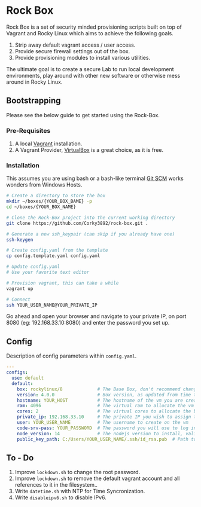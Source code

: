 # Rock Box
Rock Box is a set of security minded provisioning scripts built on top of Vagrant and Rocky Linux which aims to achieve the following goals.

  1. Strip away default vagrant access / user access.
  2. Provide secure firewall settings out of the box.
  3. Provide provisioning modules to install various utilities.

The ultimate goal is to create a secure Lab to run local development environments, play around with other new software or otherwise mess around in Rocky Linux.

## Bootstrapping
Please see the below guide to get started using the Rock-Box.

### Pre-Requisites

  1. A local [Vagrant](https://www.vagrantup.com/downloads) installation.
  2. A Vagrant Provider, [VirtualBox](https://www.virtualbox.org/wiki/Downloads) is a great choice, as it is free.

### Installation
This assumes you are using bash or a bash-like terminal [Git SCM](https://git-scm.com/) works wonders from Windows Hosts.
```sh
# Create a directory to store the box
mkdir ~/boxes/{YOUR_BOX_BAME} -p
cd ~/boxes/{YOUR_BOX_NAME}

# Clone the Rock-Box project into the current working directory
git clone https://github.com/Corky3892/rock-box.git .

# Generate a new ssh_keypair (can skip if you already have one)
ssh-keygen

# Create config.yaml from the template
cp config.template.yaml config.yaml

# Update config.yaml
# Use your favorite text editor

# Provision vagrant, this can take a while
vagrant up

# Connect
ssh YOUR_USER_NAME@YOUR_PRIVATE_IP
```

Go ahead and open your browser and navigate to your private IP, on port 8080 (eg: 192.168.33.10:8080) and enter the password you set up.
 
## Config
Description of config parameters within `config.yaml`.
```yaml
---
configs:
  use: default
  default:
    box: rockylinux/8             # The Base Box, don't recommend changing it
    version: 4.0.0                # Box version, as updated from time to time
    hostname: YOUR_HOST           # The hostname of the vm you are creating
    ram: 4096                     # The virtual ram to allocate the vm
    cores: 2                      # The virtual cores to allocate the bm
    private_ip: 192.168.33.10     # The private IP you wish to assign the box, really it can be anything
    user: YOUR_USER_NAME          # The username to create on the vm
    code-srv-pass: YOUR_PASSWORD  # The password you will use to log into code-server
    node_version: 14              # The nodejs version to install, valid options are: 10, 12, 13, or 14
    public_key_path: C:/Users/YOUR_USER_NAME/.ssh/id_rsa.pub  # Path to the public key which will be hoisted to the vm
```

## To - Do
  1. Improve `lockdown.sh` to change the root password.
  2. Improve `lockdown.sh` to remove the default vagrant account and all references to it in the filesystem..
  3. Write `datetime.sh` with NTP for Time Syncronization.
  4. Write `disableipv6.sh` to disable IPv6.
